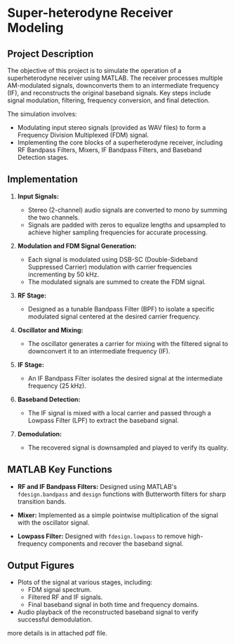 # Super-heterodyne Receiver Modeling

## Project Description

The objective of this project is to simulate the operation of a superheterodyne receiver using MATLAB. The receiver processes multiple AM-modulated signals, downconverts them to an intermediate frequency (IF), and reconstructs the original baseband signals. Key steps include signal modulation, filtering, frequency conversion, and final detection.

The simulation involves:

- Modulating input stereo signals (provided as WAV files) to form a Frequency Division Multiplexed (FDM) signal.
- Implementing the core blocks of a superheterodyne receiver, including RF Bandpass Filters, Mixers, IF Bandpass Filters, and Baseband Detection stages.

## Implementation

1. **Input Signals:**

   - Stereo (2-channel) audio signals are converted to mono by summing the two channels.
   - Signals are padded with zeros to equalize lengths and upsampled to achieve higher sampling frequencies for accurate processing.

2. **Modulation and FDM Signal Generation:**

   - Each signal is modulated using DSB-SC (Double-Sideband Suppressed Carrier) modulation with carrier frequencies incrementing by 50 kHz.
   - The modulated signals are summed to create the FDM signal.

3. **RF Stage:**

   - Designed as a tunable Bandpass Filter (BPF) to isolate a specific modulated signal centered at the desired carrier frequency.

4. **Oscillator and Mixing:**

   - The oscillator generates a carrier for mixing with the filtered signal to downconvert it to an intermediate frequency (IF).

5. **IF Stage:**

   - An IF Bandpass Filter isolates the desired signal at the intermediate frequency (25 kHz).

6. **Baseband Detection:**

   - The IF signal is mixed with a local carrier and passed through a Lowpass Filter (LPF) to extract the baseband signal.

7. **Demodulation:**

   - The recovered signal is downsampled and played to verify its quality.

## MATLAB Key Functions

- **RF and IF Bandpass Filters:**
  Designed using MATLAB's `fdesign.bandpass` and `design` functions with Butterworth filters for sharp transition bands.

- **Mixer:**
  Implemented as a simple pointwise multiplication of the signal with the oscillator signal.

- **Lowpass Filter:**
  Designed with `fdesign.lowpass` to remove high-frequency components and recover the baseband signal.

## Output Figures

- Plots of the signal at various stages, including:
  - FDM signal spectrum.
  - Filtered RF and IF signals.
  - Final baseband signal in both time and frequency domains.
- Audio playback of the reconstructed baseband signal to verify successful demodulation.


more details is in attached pdf file.

